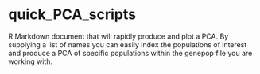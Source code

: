 # quick_PCA_scripts
R Markdown document that will rapidly produce and plot a PCA. By supplying a list of names you can easily index the populations of interest and produce a PCA of specific populations within the genepop file you are working with.

